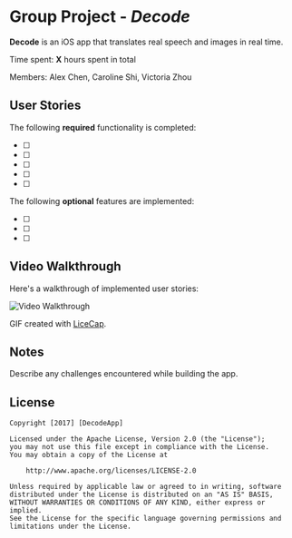 # Group Project - *Decode*

**Decode** is an iOS app that translates real speech and images in real time. 

Time spent: **X** hours spent in total

Members: Alex Chen, Caroline Shi, Victoria Zhou

## User Stories

The following **required** functionality is completed:

- [ ] 
- [ ] 
- [ ] 
- [ ] 
- [ ] 

The following **optional** features are implemented:

- [ ] 
- [ ] 
- [ ] 

## Video Walkthrough 

Here's a walkthrough of implemented user stories:

<img src='http://i.imgur.com/' title='Video Walkthrough' width='' alt='Video Walkthrough' />

GIF created with [LiceCap](http://www.cockos.com/licecap/).

## Notes

Describe any challenges encountered while building the app.

## License

    Copyright [2017] [DecodeApp]

    Licensed under the Apache License, Version 2.0 (the "License");
    you may not use this file except in compliance with the License.
    You may obtain a copy of the License at

        http://www.apache.org/licenses/LICENSE-2.0

    Unless required by applicable law or agreed to in writing, software
    distributed under the License is distributed on an "AS IS" BASIS,
    WITHOUT WARRANTIES OR CONDITIONS OF ANY KIND, either express or implied.
    See the License for the specific language governing permissions and
    limitations under the License.
